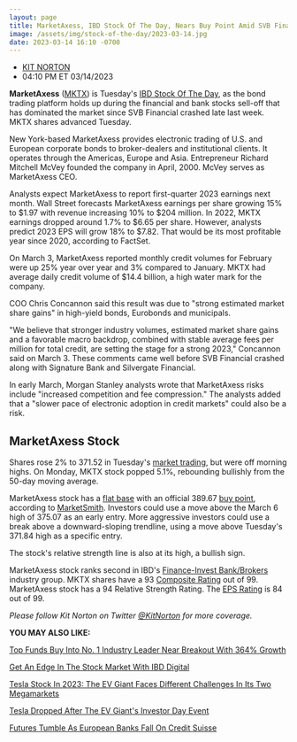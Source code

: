 ```yaml
---
layout: page
title: MarketAxess, IBD Stock Of The Day, Nears Buy Point Amid SVB Financial Crash
image: /assets/img/stock-of-the-day/2023-03-14.jpg
date: 2023-03-14 16:10 -0700
---
```




* [KIT NORTON](https://www.investors.com/author/nortonk/ "Posts by KIT NORTON")
* 04:10 PM ET 03/14/2023





**MarketAxess** ([MKTX](https://research.investors.com/quote.aspx?symbol=MKTX)) is Tuesday's [IBD Stock Of The Day](https://www.investors.com/category/research/ibd-stock-of-the-day/), as the bond trading platform holds up during the financial and bank stocks sell-off that has dominated the market since SVB Financial crashed late last week. MKTX shares advanced Tuesday.




New York-based MarketAxess provides electronic trading of U.S. and European corporate bonds to broker-dealers and institutional clients. It operates through the Americas, Europe and Asia. Entrepreneur Richard Mitchell McVey founded the company in April, 2000. McVey serves as MarketAxess CEO.


Analysts expect MarketAxess to report first-quarter 2023 earnings next month. Wall Street forecasts MarketAxess earnings per share growing 15% to $1.97 with revenue increasing 10% to $204 million. In 2022, MKTX earnings dropped around 1.7% to $6.65 per share. However, analysts predict 2023 EPS will grow 18% to $7.82. That would be its most profitable year since 2020, according to FactSet.


On March 3, MarketAxess reported monthly credit volumes for February were up 25% year over year and 3% compared to January. MKTX had average daily credit volume of $14.4 billion, a high water mark for the company.


COO Chris Concannon said this result was due to "strong estimated market share gains" in high-yield bonds, Eurobonds and municipals.


"We believe that stronger industry volumes, estimated market share gains and a favorable macro backdrop, combined with stable average fees per million for total credit, are setting the stage for a strong 2023," Concannon said on March 3. These comments came well before SVB Financial crashed along with Signature Bank and Silvergate Financial.


In early March, Morgan Stanley analysts wrote that MarketAxess risks include "increased competition and fee compression." The analysts added that a "slower pace of electronic adoption in credit markets" could also be a risk.


MarketAxess Stock
-----------------


Shares rose 2% to 371.52 in Tuesday's [market trading](https://www.investors.com/market-trend/stock-market-today/stock-market-today-market-trends-best-stocks-buy-watch/), but were off morning highs. On Monday, MKTX stock popped 5.1%, rebounding bullishly from the 50-day moving average.


MarketAxess stock has a [flat base](https://www.investors.com/how-to-invest/investors-corner/what-is-a-flat-base-skechers-stock-skx/) with an official 389.67 [buy point](https://www.investors.com/how-to-invest/investors-corner/apple-stock-set-up-proper-buy-point-before-big-rally/), according to [MarketSmith](https://marketsmith.investors.com/mstool?symbol=CPA&source=sitemarketcondition). Investors could use a move above the March 6 high of 375.07 as an early entry. More aggressive investors could use a break above a downward-sloping trendline, using a move above Tuesday's 371.84 high as a specific entry.


The stock's relative strength line is also at its high, a bullish sign.



MarketAxess stock ranks second in IBD's [Finance-Invest Bank/Brokers](https://research.investors.com/stock-checkup/nasdaq-marketaxess-holdings-mktx.aspx) industry group. MKTX shares have a 93 [Composite Rating](https://www.investors.com/how-to-invest/investors-corner/stocks-to-buy-and-watch-ibd-composite-rating-top-growth-stocks/) out of 99. MarketAxess stock has a 94 Relative Strength Rating. The [EPS Rating](https://www.investors.com/how-to-invest/investors-corner/eps-rating-is-key-to-picking-great-stocks/) is 84 out of 99.


*Please follow Kit Norton on Twitter [@KitNorton](https://twitter.com/KitNorton) for more coverage.*


**YOU MAY ALSO LIKE:**


[Top Funds Buy Into No. 1 Industry Leader Near Breakout With 364% Growth](https://www.investors.com/research/ibd-stock-analysis/management-consulting-firm-resources-connection-nears-buy-point-on-364-earnings-growth/)


[Get An Edge In The Stock Market With IBD Digital](https://get.investors.com/ibd/?src=APA1BQ)


[Tesla Stock In 2023: The EV Giant Faces Different Challenges In Its Two Megamarkets](https://www.investors.com/news/tesla-stock-2023-forecast-reveals-a-tale-of-two-challenging-ev-megamarkets/)


[Tesla Dropped After The EV Giant's Investor Day Event](https://www.investors.com/news/tesla-investor-day-whats-on-tap-for-elon-musks-big-master-plan-3-party/)


[Futures Tumble As European Banks Fall On Credit Suisse](https://www.investors.com/market-trend/stock-market-today/dow-jones-futures-fall-as-credit-suisse-triggers-european-bank-sell-off/)




